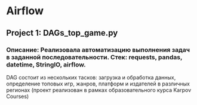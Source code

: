 # Airflow
## Project 1: DAGs_top_game.py
### Описание: Реализовала автоматизацию выполнения задач в заданной последовательности. Стек: requests, pandas, datetime, StringIO, airflow. 
DAG состоит из нескольких тасков: загрузка и обработка данных, определение топовых игр, жанров, платформ и издателей в различных регионаx (проект реализован в рамках образовательного курса Karpov Courses)

